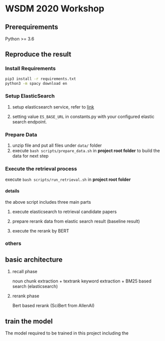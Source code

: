 # WSDM 2020 Workshop

## Prerequirements
Python >= 3.6

## Reproduce the result
### Install Requirements

```bash
pip3 install -r requirements.txt
python3 -m spacy download en

```

### Setup ElasticSearch
1. setup elasticsearch service, refer to [link](https://www.elastic.co/guide/en/elasticsearch/reference/current/setup.html)

2. setting value `ES_BASE_URL` in constants.py with your  configured elastic search endpoint.

### Prepare Data
1. unzip file and put all files under `data/` folder
2. execute `bash scripts/prepare_data.sh` in **project root folder** to build the data for next step

### Execute the retrieval process

execute `bash scripts/run_retrieval.sh` in **project root folder**

#### details
the above script includes three main parts

1. execute elasticsearch to retrieval candidate papers

2. prepare rerank data from elastic search result (baseline result)

3. execute the rerank by BERT

### others


## basic architecture  

1. recall phase

    noun chunk extraction + textrank keyword extraction + BM25 based search (elasticsearch) 

2. rerank phase
    
    Bert based rerank (SciBert from AllenAI)
    
## train the model

The model required to be trained in this project including the